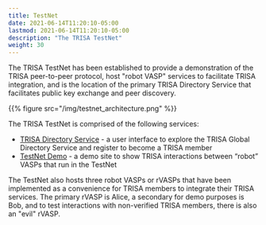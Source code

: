 ```yaml
---
title: TestNet
date: 2021-06-14T11:20:10-05:00
lastmod: 2021-06-14T11:20:10-05:00
description: "The TRISA TestNet"
weight: 30
---
```


The TRISA TestNet has been established to provide a demonstration of the TRISA peer-to-peer protocol, host "robot VASP" services to facilitate TRISA integration, and is the location of the primary TRISA Directory Service that facilitates public key exchange and peer discovery.

{{% figure src="/img/testnet_architecture.png" %}}

The TRISA TestNet is comprised of the following services:

- [TRISA Directory Service](https://vaspdirectory.net) - a user interface to explore the TRISA Global Directory Service and register to become a TRISA member
- [TestNet Demo](https://vaspbot.net) - a demo site to show TRISA interactions between “robot” VASPs that run in the TestNet

The TestNet also hosts three robot VASPs or rVASPs that have been implemented as a convenience for TRISA members to integrate their TRISA services. The primary rVASP is Alice, a secondary for demo purposes is Bob, and to test interactions with non-verified TRISA members, there is also an "evil" rVASP.